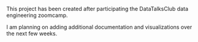 This project has been created after participating the DataTalksClub data engineering zoomcamp.  

I am planning on adding additional documentation and visualizations over the next few weeks. 
